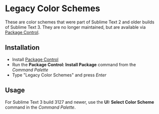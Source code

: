 # Legacy Color Schemes

These are color schemes that were part of Sublime Text 2 and older builds
of Sublime Text 3. They are no longer maintained, but are available via
[Package Control](https://packagecontrol.io/packages/Legacy%20Color%20Schemes).

## Installation

 - Install [Package Control](https://packagecontrol.io/installation)
 - Run the **Package Control: Install Package** command from the *Command Palette*
 - Type "Legacy Color Schemes" and press *Enter*

## Usage

For Sublime Text 3 build 3127 and newer, use the **UI: Select Color Scheme** command
in the *Command Palette*.

